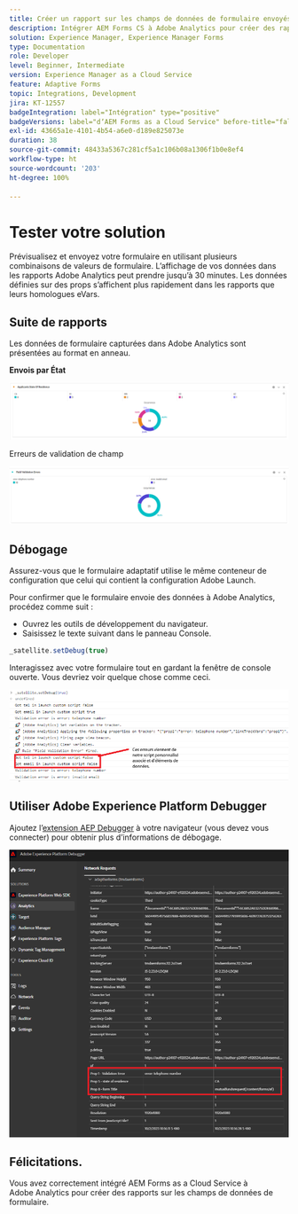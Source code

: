 ```yaml
---
title: Créer un rapport sur les champs de données de formulaire envoyés à l’aide d’Adobe Analytics
description: Intégrer AEM Forms CS à Adobe Analytics pour créer des rapports sur les champs de données de formulaire
solution: Experience Manager, Experience Manager Forms
type: Documentation
role: Developer
level: Beginner, Intermediate
version: Experience Manager as a Cloud Service
feature: Adaptive Forms
topic: Integrations, Development
jira: KT-12557
badgeIntegration: label="Intégration" type="positive"
badgeVersions: label="dʼAEM Forms as a Cloud Service" before-title="false"
exl-id: 43665a1e-4101-4b54-a6e0-d189e825073e
duration: 38
source-git-commit: 48433a5367c281cf5a1c106b08a1306f1b0e8ef4
workflow-type: ht
source-wordcount: '203'
ht-degree: 100%

---
```


# Tester votre solution

Prévisualisez et envoyez votre formulaire en utilisant plusieurs combinaisons de valeurs de formulaire. L’affichage de vos données dans les rapports Adobe Analytics peut prendre jusqu’à 30 minutes. Les données définies sur des props s’affichent plus rapidement dans les rapports que leurs homologues eVars.

## Suite de rapports

Les données de formulaire capturées dans Adobe Analytics sont présentées au format en anneau.

**Envois par État**

![applicantsbystate](assets/donut.png)

Erreurs de validation de champ

![field-validation-error](assets/donut-field-validation.png)

## Débogage

Assurez-vous que le formulaire adaptatif utilise le même conteneur de configuration que celui qui contient la configuration Adobe Launch.

Pour confirmer que le formulaire envoie des données à Adobe Analytics, procédez comme suit :

* Ouvrez les outils de développement du navigateur.
* Saisissez le texte suivant dans le panneau Console.

```javascript
_satellite.setDebug(true)
```

Interagissez avec votre formulaire tout en gardant la fenêtre de console ouverte. Vous devriez voir quelque chose comme ceci.

![console-debug](assets/debug.png)

## Utiliser Adobe Experience Platform Debugger

Ajoutez l’[extension AEP Debugger](https://experienceleague.adobe.com/docs/experience-platform/debugger/home.html?lang=fr) à votre navigateur (vous devez vous connecter) pour obtenir plus d’informations de débogage.

![platform-debugger](assets/platform-debugger.png)

## Félicitations.

Vous avez correctement intégré AEM Forms as a Cloud Service à Adobe Analytics pour créer des rapports sur les champs de données de formulaire.